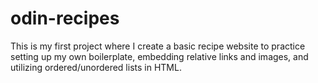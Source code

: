 # odin-recipes

This is my first project where I create a basic recipe website to practice setting up my own boilerplate, embedding relative links and images, and utilizing ordered/unordered lists in HTML.
